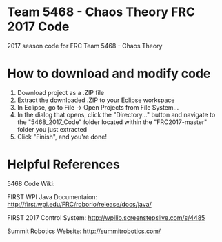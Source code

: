 # Team 5468 - Chaos Theory FRC 2017 Code
2017 season code for FRC Team 5468 - Chaos Theory

# How to download and modify code
1. Download project as a .ZIP file
2. Extract the downloaded .ZIP to your Eclipse workspace
3. In Eclipse, go to File -> Open Projects from File System...
4. In the dialog that opens, click the "Directory..." button and navigate to the "5468_2017_Code" folder located within the "FRC2017-master" folder you just extracted
5. Click "Finish", and you're done!

# Helpful References
5468 Code Wiki: 

FIRST WPI Java Documentaion: http://first.wpi.edu/FRC/roborio/release/docs/java/

FIRST 2017 Control System: http://wpilib.screenstepslive.com/s/4485

Summit Robotics Website: http://summitrobotics.com/
